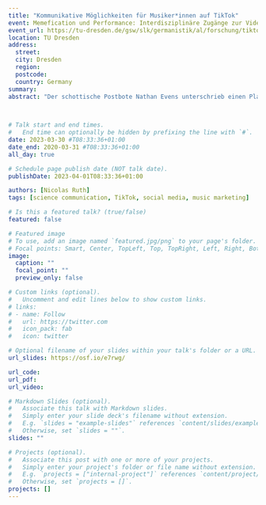 ```yaml
---
title: "Kommunikative Möglichkeiten für Musiker*innen auf TikTok"
event: Memefication und Performance: Interdisziplinäre Zugänge zur Videoplattform TikTok
event_url: https://tu-dresden.de/gsw/slk/germanistik/al/forschung/tiktoktagung-2023
location: TU Dresden
address:
  street:
  city: Dresden
  region: 
  postcode:
  country: Germany
summary:
abstract: "Der schottische Postbote Nathan Evens unterschrieb einen Plattenvertrag, nachdem sein Video, in dem er „The Wellerman“ singt, auf der TikTok enorme Erfolge einfuhr. Kurz danach wurde in den Medien über das Potential der App für aufstrebende Musiker:innen spekuliert. Zentral für den Erfolg von kulturellen, und speziell musikalischen, Inhalten scheinen die innovativen kommunikativen Funktionen der App (Omar & Dequan, 2020), aber auch die Schlafzimmer-Ästhetik vieler Videos zu sein (Kennedy, 2020). Jedoch wissen wir nur sehr wenige über die Faktoren, die tatsächlich zu einem viralen Erfolg führen. Für diesen Beitrag wurden Daten zu den Top 100 TikTok Profilen und der Trend 'Mad at Disney' als Fallbeispiel analysiert, um nachvollziehen zu können, wie die erfolgreichsten Musiker*innen auf TikTok Videos produzieren und veröffentlichen."
  


# Talk start and end times.
#   End time can optionally be hidden by prefixing the line with `#`.
date: 2023-03-30 #T08:33:36+01:00
date_end: 2020-03-31 #T08:33:36+01:00
all_day: true

# Schedule page publish date (NOT talk date).
publishDate: 2023-04-01T08:33:36+01:00

authors: [Nicolas Ruth]
tags: [science communication, TikTok, social media, music marketing]

# Is this a featured talk? (true/false)
featured: false

# Featured image
# To use, add an image named `featured.jpg/png` to your page's folder. 
# Focal points: Smart, Center, TopLeft, Top, TopRight, Left, Right, BottomLeft, Bottom, BottomRight.
image:
  caption: ""
  focal_point: ""
  preview_only: false

# Custom links (optional).
#   Uncomment and edit lines below to show custom links.
# links:
# - name: Follow
#   url: https://twitter.com
#   icon_pack: fab
#   icon: twitter

# Optional filename of your slides within your talk's folder or a URL.
url_slides: https://osf.io/e7rwg/

url_code:
url_pdf:
url_video:

# Markdown Slides (optional).
#   Associate this talk with Markdown slides.
#   Simply enter your slide deck's filename without extension.
#   E.g. `slides = "example-slides"` references `content/slides/example-slides.md`.
#   Otherwise, set `slides = ""`.
slides: ""

# Projects (optional).
#   Associate this post with one or more of your projects.
#   Simply enter your project's folder or file name without extension.
#   E.g. `projects = ["internal-project"]` references `content/project/deep-learning/index.md`.
#   Otherwise, set `projects = []`.
projects: []
---
```

